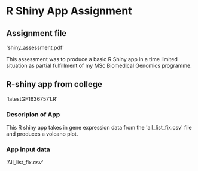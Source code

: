 # R Shiny App Assignment

## Assignment file
'shiny_assessment.pdf'

This assessment was to produce a basic R Shiny app in a time limited situation as partial fulfillment of my MSc Biomedical Genomics programme.

## R-shiny app from college
'latestGF16367571.R'

### Descripion of App
This R shiny app takes in gene expression data from the 'all_list_fix.csv' file and produces a volcano plot. 

### App input data
'All_list_fix.csv'
